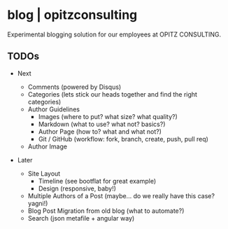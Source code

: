 # blog | opitzconsulting

Experimental blogging solution for our employees at OPITZ CONSULTING.

## TODOs

* Next
  * Comments (powered by Disqus)
  * Categories (lets stick our heads together and find the right categories)
  * Author Guidelines
    * Images (where to put? what size? what quality?)
    * Markdown (what to use? what not? basics?)
    * Author Page (how to? what and what not?)
    * Git / GitHub (workflow: fork, branch, create, push, pull req)
  * Author Image

* Later
  * Site Layout
    * Timeline (see bootflat for great example)
    * Design (responsive, baby!)
  * Multiple Authors of a Post (maybe... do we really have this case? yagni!)
  * Blog Post Migration from old blog (what to automate?)
  * Search (json metafile + angular way)
